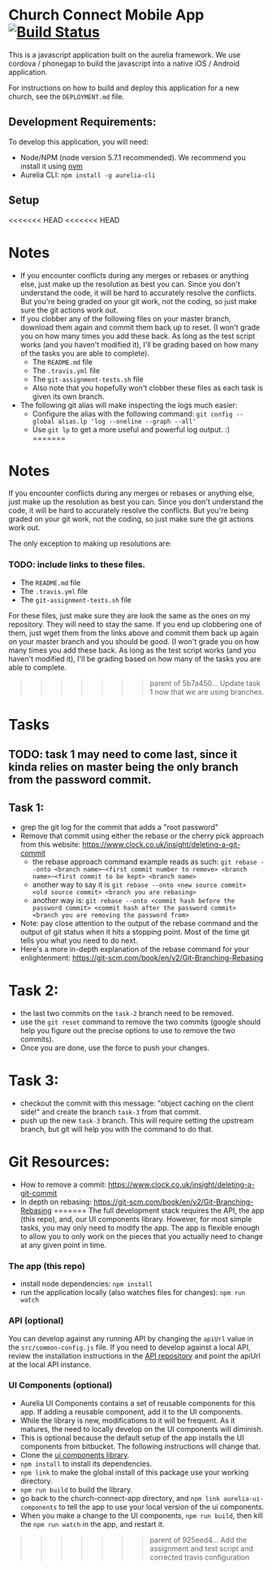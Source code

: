 # Church Connect Mobile App [![Build Status](https://travis-ci.org/churchconnect/mobile-app.svg?branch=master)](https://travis-ci.org/churchconnect/mobile-app)

This is a javascript application built on the aurelia framework. We use cordova / phonegap to build the javascript into a native iOS / Android application.

For instructions on how to build and deploy this application for a new church, see the `DEPLOYMENT.md` file.

## Development Requirements:

To develop this application, you will need:

* Node/NPM (node version 5.7.1 recommended). We recommend you install it using [nvm](https://github.com/creationix/nvm)
* Aurelia CLI: `npm install -g aurelia-cli`

## Setup

<<<<<<< HEAD
<<<<<<< HEAD
# Notes

* If you encounter conflicts during any merges or rebases or anything else, just make up the resolution as best you can. Since you don't understand the code, it will be hard to accurately resolve the conflicts. But you're being graded on your git work, not the coding, so just make sure the git actions work out.
* If you clobber any of the following files on your master branch, download them again and commit them back up to reset. (I won't grade you on how many times you add these back. As long as the test script works (and you haven't modified it), I'll be grading based on how many of the tasks you are able to complete).
    * The `README.md` file
    * The `.travis.yml` file
    * The `git-assignment-tests.sh` file
    * Also note that you hopefully won't clobber these files as each task is given its own branch.
* The following git alias will make inspecting the logs much easier:
    * Configure the alias with the following command: `git config --global alias.lp 'log --oneline --graph --all'`
    * Use `git lp` to get a more useful and powerful log output. :)
=======

# Notes

If you encounter conflicts during any merges or rebases or anything else, just make up the resolution as best you can. Since you don't understand the code, it will be hard to accurately resolve the conflicts. But you're being graded on your git work, not the coding, so just make sure the git actions work out.

The only exception to making up resolutions are:

### TODO: include links to these files.

* The `README.md` file
* The `.travis.yml` file
* The `git-assignment-tests.sh` file

For these files, just make sure they are look the same as the ones on my repository. They will need to stay the same. If you end up clobbering one of them, just wget them from the links above and commit them back up again on your master branch and you should be good. (I won't grade you on how many times you add these back. As long as the test script works (and you haven't modified it), I'll be grading based on how many of the tasks you are able to complete.
>>>>>>> parent of 5b7a450... Update task 1 now that we are using branches.

# Tasks
## TODO: task 1 may need to come last, since it kinda relies on master being the only branch from the password commit.

## Task 1:
* grep the git log for the commit that adds a "root password"
* Remove that commit using either the rebase or the cherry pick approach from this website: https://www.clock.co.uk/insight/deleting-a-git-commit
    * the rebase approach command example reads as such: `git rebase --onto <branch name>~<first commit number to remove> <branch name>~<first commit to be kept> <branch name>`
    * another way to say it is `git rebase --onto <new source commit> <old source commit> <branch you are rebasing>`
    * another way is: `git rebase --onto <commit hash before the password commit> <commit hash after the password commit> <branch you are removing the password from>`
* Note: pay close attention to the output of the rebase command and the output of git status when it hits a stopping point. Most of the time git tells you what you need to do next.
* Here's a more in-depth explanation of the rebase command for your enlightenment: https://git-scm.com/book/en/v2/Git-Branching-Rebasing



# Task 2:

* the last two commits on the `task-2` branch need to be removed.
* use the `git reset` command to remove the two commits (google should help you figure out the precise options to use to remove the two commits).
* Once you are done, use the force to push your changes.

# Task 3:

* checkout the commit with this message: "object caching on the client side!" and create the branch `task-3` from that commit.
* push up the new `task-3` branch. This will require setting the upstream branch, but git will help you with the command to do that.


# Git Resources:

* How to remove a commit: https://www.clock.co.uk/insight/deleting-a-git-commit
* In depth on rebasing: https://git-scm.com/book/en/v2/Git-Branching-Rebasing
=======
The full development stack requires the API, the app (this repo), and,  our UI components library. However, for most simple tasks, you may only need to modify the app. The app is flexible enough to allow you to only work on the pieces that you actually need to change at any given point in time.

### The app (this repo)

* install node dependencies: `npm install`
* run the application locally (also watches files for changes): `npm run watch`

### API (optional)

You can develop against any running API by changing the `apiUrl` value in the `src/common-config.js` file. If you need to develop against a local API, review the installation instructions in the [API repository](https://bitbucket.org/sharptop/church-connect-api) and point the apiUrl at the local API instance.

### UI Components (optional)

* Aurelia UI Components contains a set of reusable components for this app. If adding a reusable component, add it to the UI components.
* While the library is new, modifications to it will be frequent. As it matures, the need to locally develop on the UI components will diminish.
* This is optional because the default setup of the app installs the UI components from bitbucket. The following instructions will change that.
* Clone the [ui components library](https://bitbucket.org/sharptop/aurelia-ui-components). 
* `npm install` to install its dependencies.
* `npm link` to make the global install of this package use your working directory.
* `npm run build` to build the library.
* go back to the church-connect-app directory, and `npm link aurelia-ui-components` to tell the app to use your local version of the ui components.
* When you make a change to the UI components, `npm run build`, then kill the `npm run watch` in the app, and restart it.

>>>>>>> parent of 925eed4... Add the assignment and test script and corrected travis configuration
